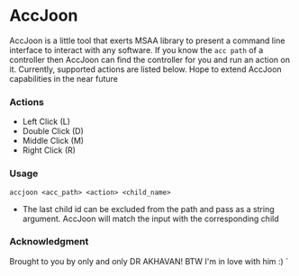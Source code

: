 # AccJoon
AccJoon is a little tool that exerts MSAA library to present a command line interface to interact with any software. If you know the `acc path` of a controller then AccJoon can find the controller for you and run an action on it. Currently, supported actions are listed below. Hope to extend AccJoon capabilities in the near future

### Actions
- Left Click (L)
- Double Click (D)
- Middle Click (M)
- Right Click (R)

### Usage
`accjoon <acc_path> <action> <child_name>`
* The last child id can be excluded from the path and pass as a string argument. AccJoon will match the input with the corresponding child

### Acknowledgment
Brought to you by only and only DR AKHAVAN! BTW I'm in love with him :)
`

